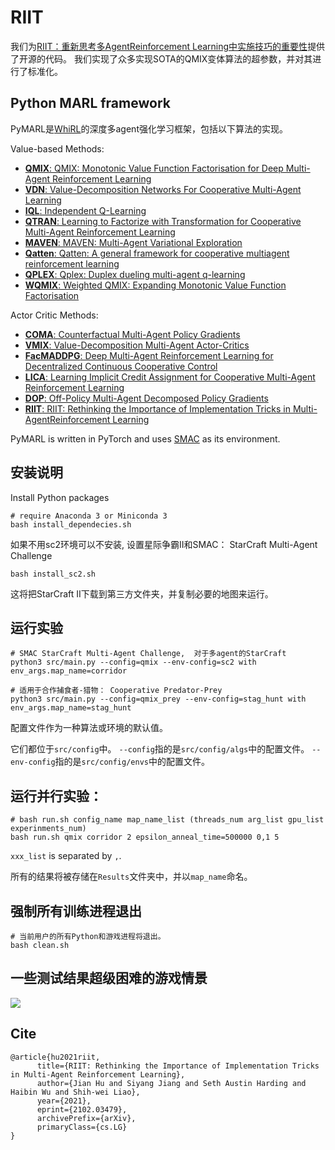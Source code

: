 # RIIT
我们为[RIIT：重新思考多AgentReinforcement Learning中实施技巧的重要性](https://arxiv.org/abs/2102.03479)提供了开源的代码。
我们实现了众多实现SOTA的QMIX变体算法的超参数，并对其进行了标准化。

## Python MARL framework
PyMARL是[WhiRL](http://whirl.cs.ox.ac.uk)的深度多agent强化学习框架，包括以下算法的实现。

Value-based Methods:

- [**QMIX**: QMIX: Monotonic Value Function Factorisation for Deep Multi-Agent Reinforcement Learning](https://arxiv.org/abs/1803.11485)
- [**VDN**: Value-Decomposition Networks For Cooperative Multi-Agent Learning](https://arxiv.org/abs/1706.05296) 
- [**IQL**: Independent Q-Learning](https://arxiv.org/abs/1511.08779)
- [**QTRAN**: Learning to Factorize with Transformation for Cooperative Multi-Agent Reinforcement Learning](https://arxiv.org/abs/1905.05408)
- [**MAVEN**: MAVEN: Multi-Agent Variational Exploration](https://arxiv.org/abs/1910.07483)
- [**Qatten**: Qatten: A general framework for cooperative multiagent reinforcement learning](https://arxiv.org/abs/2002.03939)
- [**QPLEX**: Qplex: Duplex dueling multi-agent q-learning](https://arxiv.org/abs/2008.01062)
- [**WQMIX**: Weighted QMIX: Expanding Monotonic Value Function Factorisation](https://arxiv.org/abs/2006.10800)

Actor Critic Methods:

- [**COMA**: Counterfactual Multi-Agent Policy Gradients](https://arxiv.org/abs/1705.08926)
- [**VMIX**: Value-Decomposition Multi-Agent Actor-Critics](https://arxiv.org/abs/2007.12306)
- [**FacMADDPG**: Deep Multi-Agent Reinforcement Learning for Decentralized Continuous Cooperative Control](https://arxiv.org/abs/2003.06709)
- [**LICA**: Learning Implicit Credit Assignment for Cooperative Multi-Agent Reinforcement Learning](https://arxiv.org/abs/2007.02529)
- [**DOP**: Off-Policy Multi-Agent Decomposed Policy Gradients](https://arxiv.org/abs/2007.12322)
- [**RIIT**: RIIT: Rethinking the Importance of Implementation Tricks in Multi-AgentReinforcement Learning](https://arxiv.org/abs/2102.03479)

PyMARL is written in PyTorch and uses [SMAC](https://github.com/oxwhirl/smac) as its environment.

## 安装说明 

Install Python packages
```shell
# require Anaconda 3 or Miniconda 3
bash install_dependecies.sh
```

如果不用sc2环境可以不安装, 设置星际争霸II和SMAC： StarCraft Multi-Agent Challenge
```shell
bash install_sc2.sh
```

这将把StarCraft II下载到第三方文件夹，并复制必要的地图来运行。

## 运行实验 

```shell
# SMAC StarCraft Multi-Agent Challenge,  对于多agent的StarCraft
python3 src/main.py --config=qmix --env-config=sc2 with env_args.map_name=corridor
```

```shell
# 适用于合作捕食者-猎物： Cooperative Predator-Prey 
python3 src/main.py --config=qmix_prey --env-config=stag_hunt with env_args.map_name=stag_hunt
```

配置文件作为一种算法或环境的默认值。

它们都位于`src/config`中。
`--config`指的是`src/config/algs`中的配置文件。
`--env-config`指的是`src/config/envs`中的配置文件。


## 运行并行实验： 
```shell
# bash run.sh config_name map_name_list (threads_num arg_list gpu_list experinments_num)
bash run.sh qmix corridor 2 epsilon_anneal_time=500000 0,1 5
```

`xxx_list` is separated by `,`.

所有的结果将被存储在`Results`文件夹中，并以`map_name`命名。

## 强制所有训练进程退出 

```shell
# 当前用户的所有Python和游戏进程将退出。
bash clean.sh
```

## 一些测试结果超级困难的游戏情景 
![](img/baselines2.png)

## Cite
```
@article{hu2021riit,
      title={RIIT: Rethinking the Importance of Implementation Tricks in Multi-Agent Reinforcement Learning}, 
      author={Jian Hu and Siyang Jiang and Seth Austin Harding and Haibin Wu and Shih-wei Liao},
      year={2021},
      eprint={2102.03479},
      archivePrefix={arXiv},
      primaryClass={cs.LG}
}
```

